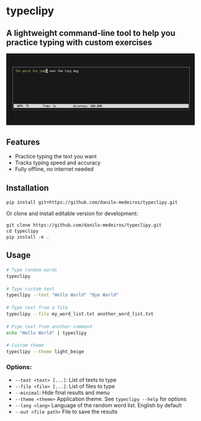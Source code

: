 # typeclipy
## A lightweight command-line tool to help you practice typing with custom exercises

![Screenshot](assets/screenshot.jpg)

## Features
- Practice typing the text you want
- Tracks typing speed and accuracy
- Fully offline, no internet needed

## Installation
```
pip install git+https://github.com/danilo-medeiros/typeclipy.git
```
Or clone and install editable version for development:
```
git clone https://github.com/danilo-medeiros/typeclipy.git
cd typeclipy
pip install -e .
```

## Usage

```bash
# Type random words
typeclipy

# Type custom text
typeclipy --text "Hello World" "Bye World"

# Type text from a file
typeclipy --file my_word_list.txt another_word_list.txt

# Pipe text from another command
echo "Hello World" | typeclipy

# Custom theme
typeclipy --theme light_beige
```

### Options:
- `--text <text> [...]`: List of texts to type
- `--file <file> [...]`: List of files to type
- `--minimal`: Hide final results and menu
- `--theme <theme>` Application theme. See `typeclipy --help` for options
- `--lang <lang>` Language of the random word list. English by default
- `--out <file path>` File to save the results
